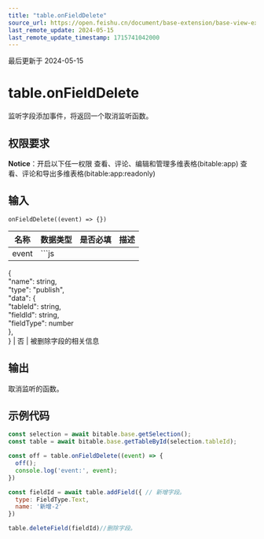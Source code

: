 ```yaml
---
title: "table.onFieldDelete"
source_url: https://open.feishu.cn/document/base-extension/base-view-extensions/api/table/table_onfielddelete
last_remote_update: 2024-05-15
last_remote_update_timestamp: 1715741042000
---
```

最后更新于 2024-05-15

# table.onFieldDelete
监听字段添加事件，将返回一个取消监听函数。

## 权限要求
**Notice**：开启以下任一权限
查看、评论、编辑和管理多维表格(bitable:app)
查看、评论和导出多维表格(bitable:app:readonly)

## 输入
```
onFieldDelete((event) => {})
```

名称 | 数据类型 | 是否必填 | 描述
--- | --- | --- | ---
event | ```js  
{  
  "name": string,  
  "type": "publish",  
  "data": {  
    "tableId": string,  
    "fieldId": string,  
    "fieldType": number  
  },  
} | 否 | 被删除字段的相关信息

## 输出
取消监听的函数。
## 示例代码

```js
const selection = await bitable.base.getSelection();
const table = await bitable.base.getTableById(selection.tableId);

const off = table.onFieldDelete((event) => {
  off();
  console.log('event:', event);
})

const fieldId = await table.addField({ // 新增字段。
  type: FieldType.Text,
  name: '新增-2'
})

table.deleteField(fieldId)//删除字段。
```
